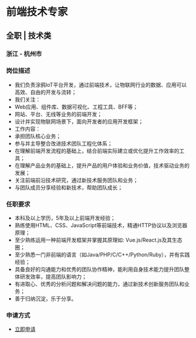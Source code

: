 
# 前端技术专家
## 全职  |  技术类
### 浙江 - 杭州市

### 岗位描述
- 我们负责涂鸦IoT平台开发，通过前端技术，让物联网行业的数据、应用可以高效、自由的开发与流转；
- 我们关注：
- Web应用、组件库、数据可视化、工程工具、BFF等；
- 网站、平台、无线等业务的前端开发；
- 设计并实现物联网场景下，面向开发者的应用开发框架；
- 工作内容：
- 承担团队核心业务；
- 参与并主导整合改进技术团队工程化体系；
- 在理解前端开发流程的基础上，结合前端实际建立或优化提升工作效率的工具；
- 在理解产品业务的基础上，提升产品的用户体验和业务价值，技术驱动业务的发展；
- 关注前端前沿技术研究，通过新技术服务团队和业务；
- 与团队成员分享经验和新技术，帮助团队成长；
### 任职要求
- 本科及以上学历，5年及以上前端开发经验；
- 熟练使用HTML、CSS、JavaScript等前端技术，精通HTTP协议以及浏览器原理；
- 至少熟练运用一种前端开发框架并掌握其原理如: Vue.js/React.js及其生态圈；
- 至少熟悉一门非前端的语言（如Java/PHP/C/C++/Python/Ruby），并有实践经验；
- 具备良好的沟通能力和优秀的团队协作精神，能利用自身技术能力提升团队整体研发效率，提高团队影响力；
- 有进取心、优秀的分析问题和解决问题的能力，通过新技术创新服务团队和业务；
- 善于归纳沉淀，乐于分享。
### 申请方式
- <a href="mailto:hr@tuya.com?subject=求职简历-前端技术专家-来自GitHub">立即申请</a>